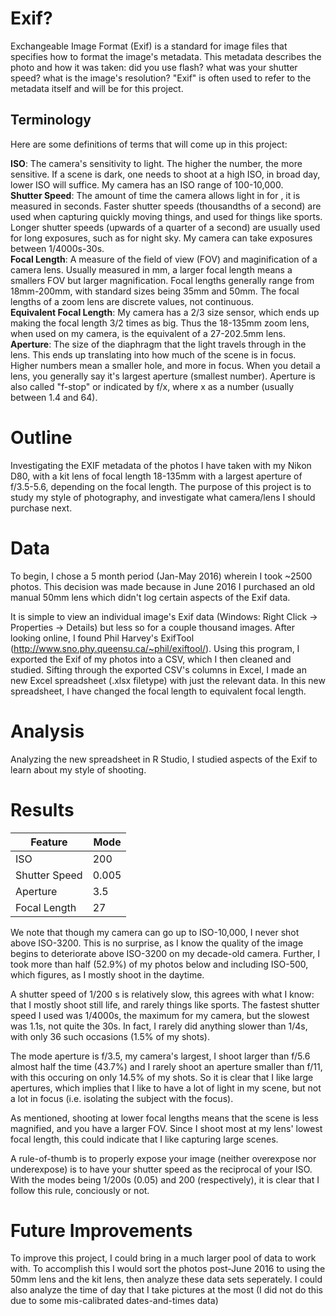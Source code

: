 # Exif?
Exchangeable Image Format (Exif) is a standard for image files that specifies how to format the image's metadata. This metadata describes the photo and how it was taken: did you use flash? what was your shutter speed? what is the image's resolution? "Exif" is often used to refer to the metadata itself and will be for this project.

## Terminology
Here are some definitions of terms that will come up in this project:

**ISO**: The camera's sensitivity to light. The higher the number, the more sensitive. If a scene is dark, one needs to shoot at a high ISO, in broad day, lower ISO will suffice. My camera has an ISO range of 100-10,000. <br />
**Shutter Speed**: The amount of time the camera allows light in for , it is measured in seconds. Faster shutter speeds (thousandths of a second) are used when capturing quickly moving things, and used for things like sports. Longer shutter speeds (upwards of a quarter of a second) are usually used for long exposures, such as for night sky. My camera can take exposures between 1/4000s-30s.  <br />
**Focal Length**: A measure of the field of view (FOV) and maginification of a camera lens. Usually measured in mm, a larger focal length means a smallers FOV but larger magnification. Focal lengths generally range from 18mm-200mm, with standard sizes being 35mm and 50mm. The focal lengths of a zoom lens are discrete values, not continuous. <br />
**Equivalent Focal Length**: My camera has a 2/3 size sensor, which ends up making the focal length 3/2 times as big. Thus the 18-135mm zoom lens, when used on my camera, is the equivalent of a 27-202.5mm lens. <br />
**Aperture**: The size of the diaphragm that the light travels through in the lens. This ends up translating into how much of the scene is in focus. Higher numbers mean a smaller hole, and more in focus. When you detail a lens, you generally say it's largest aperture (smallest number). Aperture is also called "f-stop" or indicated by f/x, where x as a number (usually between 1.4 and 64). 

# Outline
Investigating the EXIF metadata of the photos I have taken with my Nikon D80, with a kit lens of focal length 18-135mm with a largest aperture of f/3.5-5.6, depending on the focal length. The purpose of this project is to study my style of photography, and investigate what camera/lens I should purchase next.

# Data
To begin, I chose a 5 month period (Jan-May 2016) wherein I took ~2500 photos. This decision was made because in June 2016 I purchased an old manual 50mm lens which didn't log certain aspects of the Exif data.

It is simple to view an individual image's Exif data (Windows: Right Click -> Properties -> Details) but less so for a couple thousand images. After looking online, I found Phil Harvey's ExifTool (http://www.sno.phy.queensu.ca/~phil/exiftool/). Using this program, I exported the Exif of my photos into a CSV, which I then cleaned and studied. Sifting through the exported CSV's columns in Excel, I made an new Excel spreadsheet (.xlsx filetype) with just the relevant data. In this new spreadsheet, I have changed the focal length to equivalent focal length.

# Analysis
Analyzing the new spreadsheet in R Studio, I studied aspects of the Exif to learn about my style of shooting.

# Results

|Feature|Mode|
|-------|----|
|ISO|200|
|Shutter Speed|0.005|
|Aperture|3.5|
|Focal Length|27|

We note that though my camera can go up to ISO-10,000, I never shot above ISO-3200. This is no surprise, as I know the quality of the image begins to deteriorate above ISO-3200 on my decade-old camera. Further, I took more than half (52.9%) of my photos below and including ISO-500, which figures, as I mostly shoot in the daytime.

A shutter speed of 1/200 s is relatively slow, this agrees with what I know: that I mostly shoot still life, and rarely things like sports. The fastest shutter speed I used was 1/4000s, the maximum for my camera, but the slowest was 1.1s, not quite the 30s. In fact, I rarely did anything slower than 1/4s, with only 36 such occasions (1.5% of my shots).

The mode aperture is f/3.5, my camera's largest, I shoot larger than f/5.6 almost half the time (43.7%) and I rarely shoot an aperture smaller than f/11, with this occuring on only 14.5% of my shots. So it is clear that I like large apertures, which implies that I like to have a lot of light in my scene, but not a lot in focus (i.e. isolating the subject with the focus).

As mentioned, shooting at lower focal lengths means that the scene is less magnified, and you have a larger FOV. Since I shoot most at my lens' lowest focal length, this could indicate that I like capturing large scenes.

A rule-of-thumb is to properly expose your image (neither overexpose nor underexpose) is to have your shutter speed as the reciprocal of your ISO. With the modes being 1/200s (0.05) and 200 (respectively), it is clear that I follow this rule, conciously or not.


# Future Improvements
To improve this project, I could bring in a much larger pool of data to work with. To accomplish this I would sort the photos post-June 2016 to using the 50mm lens and the kit lens, then analyze these data sets seperately. I could also analyze the time of day that I take pictures at the most (I did not do this due to some mis-calibrated dates-and-times data)
